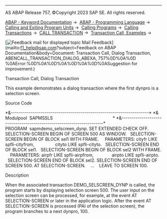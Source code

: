   

* * *

AS ABAP Release 757, ©Copyright 2023 SAP SE. All rights reserved.

[ABAP - Keyword Documentation](javascript:call_link\('abenabap.htm'\)) →  [ABAP - Programming Language](javascript:call_link\('abenabap_reference.htm'\)) →  [Calling and Exiting Program Units](javascript:call_link\('abenabap_execution.htm'\)) →  [Calling Programs](javascript:call_link\('abenabap_program_call.htm'\)) →  [Calling Transactions](javascript:call_link\('abenabap_call_transaction.htm'\)) →  [CALL TRANSACTION](javascript:call_link\('abapcall_transaction.htm'\)) →  [Transaction Call, Examples](javascript:call_link\('abentransactions_abexas.htm'\)) → 

 [![](Mail.gif?object=Mail.gif&sap-language=EN "Feedback mail for displayed topic") Mail Feedback](mailto:f1_help@sap.com?subject=Feedback on ABAP Documentation&body=Document: Transaction Call, Dialog Transaction, ABENCALL_TRANSACTION_DIALOG_ABEXA, 757%0D%0A%0D
%0AError:%0D%0A%0D%0A%0D%0A%0D%0ASuggestion for improvement:)

Transaction Call, Dialog Transaction

This example demonstrates a dialog transaction where the first dynpro is a selection screen.

Source Code   

\*&---------------------------------------------------------------------\*
\*& Modulpool  SAPMSSLS                                                 \*
\*&---------------------------------------------------------------------\*
PROGRAM  sapmdemo\_selscreen\_dynp.
SET EXTENDED CHECK OFF.
SELECTION-SCREEN BEGIN OF SCREEN 500 AS WINDOW.
  SELECTION-SCREEN BEGIN OF BLOCK sel1 WITH FRAME.
    PARAMETERS: cityfr LIKE spfli-cityfrom,
                cityto LIKE spfli-cityto.
  SELECTION-SCREEN END OF BLOCK sel1.
  SELECTION-SCREEN BEGIN OF BLOCK sel2 WITH FRAME.
    PARAMETERS: airpfr LIKE spfli-airpfrom,
              airpto LIKE spfli-airpto.
  SELECTION-SCREEN END OF BLOCK sel2.
SELECTION-SCREEN END OF SCREEN 500.
AT SELECTION-SCREEN.
   ...
   LEAVE TO SCREEN 100.

Description   

When the associated transaction DEMO\_SELSCREEN\_DYNP is called, the program starts by displaying selection screen 500. The user input on the selection screen can be processed, for example, at the event AT SELECTION-SCREEN or later in the application logic. After the event AT SELECTION-SCREEN is processed (PAI of the selection screen), the program branches to a next dynpro, 100.